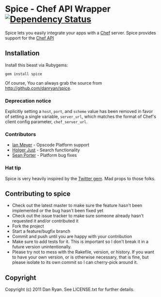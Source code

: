# Spice - Chef API Wrapper [![Dependency Status](https://gemnasium.com/danryan/spice.png)][gemnasium]

[gemnasium]: https://gemnasium.com/danryan/spice

Spice lets you easily integrate your apps with a [Chef](http://opscode.com/chef) server. Spice provides support for the [Chef API](http://wiki.opscode.com/display/chef/Server+API)

## Installation

Install this beast via Rubygems:

    gem install spice
    
Of course, You can always grab the source from http://github.com/danryan/spice.

### Deprecation notice

Explicitly setting a `host`, `port`, and `scheme` value has been removed in favor of setting a single variable, `server_url`, which matches the format of Chef's client config parameter, `chef_server_url`.

### Contributors

* [Ian Meyer](https://github.com/imeyer) - Opscode Platform support
* [Holger Just](https://github.com/meineerde) - Search functionality
* [Sean Porter](https://github.com/portertech) - Platform bug fixes

### Hat tip

Spice is very heavily inspired by the [Twitter gem](http://github.com/jnunemaker/twitter). Mad props to those folks.

## Contributing to spice
 
* Check out the latest master to make sure the feature hasn't been implemented or the bug hasn't been fixed yet
* Check out the issue tracker to make sure someone already hasn't requested it and/or contributed it
* Fork the project
* Start a feature/bugfix branch
* Commit and push until you are happy with your contribution
* Make sure to add tests for it. This is important so I don't break it in a future version unintentionally.
* Please try not to mess with the Rakefile, version, or history. If you want to have your own version, or is otherwise necessary, that is fine, but please isolate to its own commit so I can cherry-pick around it.

## Copyright

Copyright (c) 2011 Dan Ryan. See LICENSE.txt for
further details.

